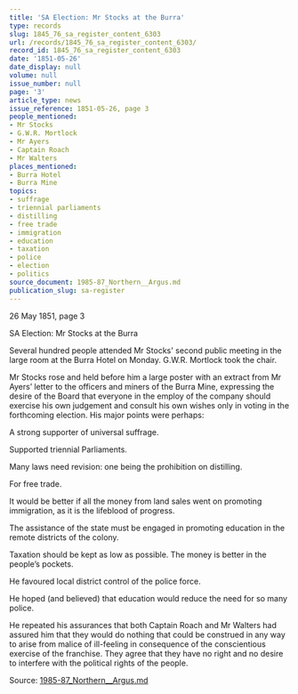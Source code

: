 ```yaml
---
title: 'SA Election: Mr Stocks at the Burra'
type: records
slug: 1845_76_sa_register_content_6303
url: /records/1845_76_sa_register_content_6303/
record_id: 1845_76_sa_register_content_6303
date: '1851-05-26'
date_display: null
volume: null
issue_number: null
page: '3'
article_type: news
issue_reference: 1851-05-26, page 3
people_mentioned:
- Mr Stocks
- G.W.R. Mortlock
- Mr Ayers
- Captain Roach
- Mr Walters
places_mentioned:
- Burra Hotel
- Burra Mine
topics:
- suffrage
- triennial parliaments
- distilling
- free trade
- immigration
- education
- taxation
- police
- election
- politics
source_document: 1985-87_Northern__Argus.md
publication_slug: sa-register
---
```


26 May 1851, page 3

SA Election: Mr Stocks at the Burra

Several hundred people attended Mr Stocks' second public meeting in the large room at the Burra Hotel on Monday.  G.W.R. Mortlock took the chair.

Mr Stocks rose and held before him a large poster with an extract from Mr Ayers’ letter to the officers and miners of the Burra Mine, expressing the desire of the Board that everyone in the employ of the company should exercise his own judgement and consult his own wishes only in voting in the forthcoming election.  His major points were perhaps:

A strong supporter of universal suffrage.

Supported triennial Parliaments.

Many laws need revision: one being the prohibition on distilling.

For free trade.

It would be better if all the money from land sales went on promoting immigration, as it is the lifeblood of progress.

The assistance of the state must be engaged in promoting education in the remote districts of the colony.

Taxation should be kept as low as possible.  The money is better in the people’s pockets.

He favoured local district control of the police force.

He hoped (and believed) that education would reduce the need for so many police.

He repeated his assurances that both Captain Roach and Mr Walters had assured him that they would do nothing that could be construed in any way to arise from malice of ill-feeling in consequence of the conscientious exercise of the franchise.  They agree that they have no right and no desire to interfere with the political rights of the people.

Source: [1985-87_Northern__Argus.md](/downloads/markdown/1985-87_Northern__Argus.md)
